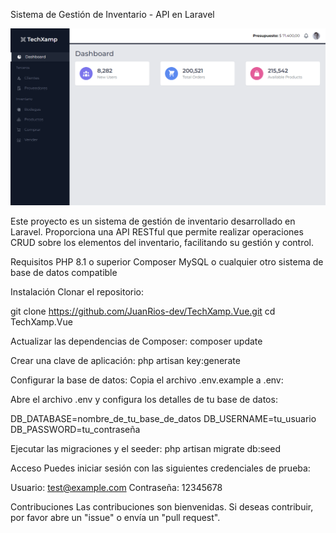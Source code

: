 Sistema de Gestión de Inventario - API en Laravel

![Descripción del Proyecto](public/capt.png)

Este proyecto es un sistema de gestión de inventario desarrollado en Laravel. Proporciona una API RESTful que permite realizar operaciones CRUD sobre los elementos del inventario, facilitando su gestión y control.

Requisitos
PHP 8.1 o superior
Composer
MySQL o cualquier otro sistema de base de datos compatible


Instalación
Clonar el repositorio:

git clone https://github.com/JuanRios-dev/TechXamp.Vue.git
cd TechXamp.Vue


Actualizar las dependencias de Composer:
composer update

Crear una clave de aplicación:
php artisan key:generate

Configurar la base de datos:
Copia el archivo .env.example a .env:

Abre el archivo .env y configura los detalles de tu base de datos:

DB_DATABASE=nombre_de_tu_base_de_datos
DB_USERNAME=tu_usuario
DB_PASSWORD=tu_contraseña

Ejecutar las migraciones y el seeder:
php artisan migrate db:seed

Acceso
Puedes iniciar sesión con las siguientes credenciales de prueba:

Usuario: test@example.com
Contraseña: 12345678


Contribuciones
Las contribuciones son bienvenidas. Si deseas contribuir, por favor abre un "issue" o envía un "pull request".